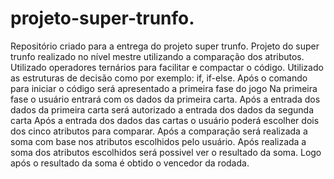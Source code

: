 # projeto-super-trunfo.
Repositório criado para a entrega do projeto super trunfo.
Projeto do super trunfo realizado no nível mestre utilizando a comparação dos atributos.
Utilizado operadores ternários para facilitar e compactar o código.
Utilizado as estruturas de decisão como por exemplo: if, if-else.
Após o comando para iniciar o código será apresentado a primeira fase do jogo
Na primeira fase o usuário entrará com os dados da primeira carta.
Após a entrada dos dados da primeira carta será autorizado a entrada dos dados da segunda carta
Após a entrada dos dados das cartas o usuário poderá escolher dois dos cinco atributos para comparar.
Após a comparação será realizada a soma com base nos atributos escolhidos pelo usuário.
Após realizada a soma dos atributos escolhidos será possivel ver o resultado da soma.
Logo após o resultado da soma é obtido o vencedor da rodada.



